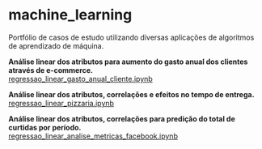 # machine_learning
Portfólio de casos de estudo utilizando diversas aplicações de algoritmos de aprendizado de máquina.

**Análise linear dos atributos para aumento do gasto anual dos clientes através de e-commerce.**<br/>
[regressao_linear_gasto_anual_cliente.ipynb](regressao_linear_gasto_anual_cliente.ipynb)

**Análise linear dos atributos, correlações e efeitos no tempo de entrega.**<br/>
[regressao_linear_pizzaria.ipynb](regressao_linear_pizzaria.ipynb)

**Análise linear dos atributos, correlações para predição do total de curtidas por período.**<br/>
[regressao_linear_analise_metricas_facebook.ipynb](regressao_linear_analise_metricas_facebook.ipynb)